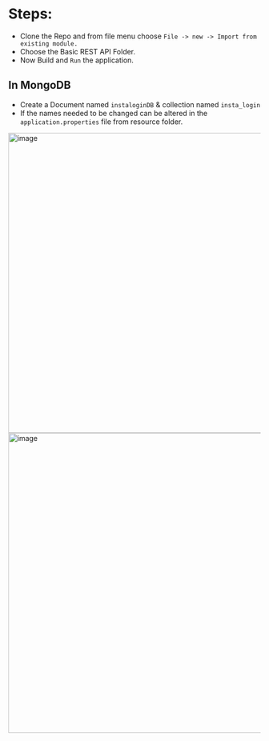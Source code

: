 # Steps:

 - Clone the Repo and from file menu choose `File -> new -> Import from existing module. `
 - Choose the Basic REST API Folder.
 - Now Build and `Run` the application.


## In MongoDB
  - Create a Document named ` instaloginDB ` & collection named ` insta_login `
  - If the names needed to be changed can be altered in the `application.properties` file from resource folder.

<img width="600" alt="image" src="https://user-images.githubusercontent.com/72887609/214174364-e724eb27-7a0c-460b-9d03-0f6eaae60ca4.png">
<img width="600" alt="image" src="https://user-images.githubusercontent.com/72887609/214174445-caf4add4-2b9b-4768-91b1-ae1812a7b1cf.png">
